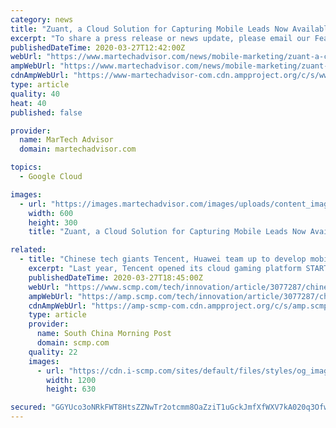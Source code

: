 ```yaml
---
category: news
title: "Zuant, a Cloud Solution for Capturing Mobile Leads Now Available On Android"
excerpt: "To share a press release or news update, please email our Features Editor, Ameya at: ameya.dusane@martechadvisor.com According to Statista, Apple iOS continues to hold its large share of the smartphone operating systems’ market within the United States, but Google Android remains ... of their preferred mobile platform. Even during this ..."
publishedDateTime: 2020-03-27T12:42:00Z
webUrl: "https://www.martechadvisor.com/news/mobile-marketing/zuant-a-cloud-solution-for-capturing-mobile-leads-now-available-on-android/"
ampWebUrl: "https://www.martechadvisor.com/news/mobile-marketing/zuant-a-cloud-solution-for-capturing-mobile-leads-now-available-on-android/"
cdnAmpWebUrl: "https://www-martechadvisor-com.cdn.ampproject.org/c/s/www.martechadvisor.com/news/mobile-marketing/zuant-a-cloud-solution-for-capturing-mobile-leads-now-available-on-android/"
type: article
quality: 40
heat: 40
published: false

provider:
  name: MarTech Advisor
  domain: martechadvisor.com

topics:
  - Google Cloud

images:
  - url: "https://images.martechadvisor.com/images/uploads/content_images/zuant_delivers_universal_5e7dab0fa066d.jpg"
    width: 600
    height: 300
    title: "Zuant, a Cloud Solution for Capturing Mobile Leads Now Available On Android"

related:
  - title: "Chinese tech giants Tencent, Huawei team up to develop mobile cloud gaming platform, explore AR and VR in games"
    excerpt: "Last year, Tencent opened its cloud gaming platform START for public testing and collaborated with Intel to launch ... multiple tech companies have been racing to carve out a place for themselves in this game streaming future, with offerings including Google’s Stadia, Microsoft’s Project xCloud, Nvidia’s GeForce Now and Sony’s ..."
    publishedDateTime: 2020-03-27T18:45:00Z
    webUrl: "https://www.scmp.com/tech/innovation/article/3077287/chinese-tech-giants-tencent-huawei-team-develop-mobile-cloud-gaming"
    ampWebUrl: "https://amp.scmp.com/tech/innovation/article/3077287/chinese-tech-giants-tencent-huawei-team-develop-mobile-cloud-gaming"
    cdnAmpWebUrl: "https://amp-scmp-com.cdn.ampproject.org/c/s/amp.scmp.com/tech/innovation/article/3077287/chinese-tech-giants-tencent-huawei-team-develop-mobile-cloud-gaming"
    type: article
    provider:
      name: South China Morning Post
      domain: scmp.com
    quality: 22
    images:
      - url: "https://cdn.i-scmp.com/sites/default/files/styles/og_image_scmp_generic/public/d8/images/methode/2020/03/27/eb459fa8-700c-11ea-b0ed-5e14cf8eb9e1_image_hires_175228.JPG?itok=DPh7fWmE&v=1585302753"
        width: 1200
        height: 630

secured: "GGYUco3oNRkFWT8HtsZZNwTr2otcmm8OaZziT1uGckJmfXfWXV7kA020q3Ofw0zOi4sN2GQK/4vDd7CwLndaRUpONOuIZ8C0tJE1GQxl81fwQGe0DjrT+usF48Nhyf1b90JdhcjTpdsgQ/rdmsBp0ZTdc8MUIvrbFMTKzCktCRzg4CPzVOGCJxQPMCfik/TKKgg8WUile/GATT2dzwGSxuxYrbzAPkm3iZf4XG0O1B9ZHzZXquAnju8ewtYVbly//m5oVK1EqMW/JOmzOQUbvnniB4wrBmFfHcbviHq1QfP46BEdK/ErovY7J0inf+5F;zSbEns8+QZslCfIdJ2U4Ig=="
---
```



